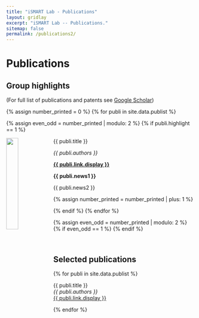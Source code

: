 ```yaml
---
title: "iSMART Lab - Publications"
layout: gridlay
excerpt: "iSMART Lab -- Publications."
sitemap: false
permalink: /publications2/
---
```


# Publications

## Group highlights

(For full list of publications and patents see [Google Scholar](https://scholar.google.com/citations?hl=en&user=V8pn4tIAAAAJ&view_op=list_works&sortby=pubdate))

{% assign number_printed = 0 %}
{% for publi in site.data.publist %}

{% assign even_odd = number_printed | modulo: 2 %}
{% if publi.highlight == 1 %}

<div class="row">

 <div class="col-sm-12 clearfix">
  <div class="well">
   <img src="{{ site.url }}{{ site.baseurl }}/images/pubpic/{{ publi.image }}" class="img-responsive" width="25%" style="aspect-ratio: 1.8;float: left" />
   <pubtit>{{ publi.title }}</pubtit>
   <p><em>{{ publi.authors }}</em></p>
   <p><strong><a href="{{ publi.link.url }}">{{ publi.link.display }}</a></strong></p>
   <p class="text-danger"><strong> {{ publi.news1 }}</strong></p>
   <p> {{ publi.news2 }}</p>
  </div>
 </div>

</div>

{% assign number_printed = number_printed | plus: 1 %}

{% endif %}
{% endfor %}

{% assign even_odd = number_printed | modulo: 2 %}
{% if even_odd == 1 %}
{% endif %}

<p> &nbsp; </p>



## Selected publications

{% for publi in site.data.publist %}

  {{ publi.title }} <br />
  <em>{{ publi.authors }} </em><br /><a href="{{ publi.link.url }}">{{ publi.link.display }}</a>

{% endfor %}
